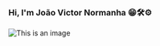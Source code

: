 ### Hi, I'm João Victor Normanha 😁🛠️⚙️
![This is an image]( https://img.shields.io/badge/Gmail-D14836?style=for-the-badge&logo=gmail&logoColor=white)
<!--
**jv-normanha/jv-normanha** is a ✨ _special_ ✨ repository because its `README.md` (this file) appears on your GitHub profile.

Here are some ideas to get you started:

- 🔭 I’m currently working on ...
- 🌱 I’m currently learning ...
- 👯 I’m looking to collaborate on ...
- 🤔 I’m looking for help with ...
- 💬 Ask me about ...
- 📫 How to reach me: ...
- 😄 Pronouns: ...
- ⚡ Fun fact: ...
-->
